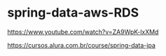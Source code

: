 # spring-data-aws-RDS

https://www.youtube.com/watch?v=ZA9WpK-lxXMd

https://cursos.alura.com.br/course/spring-data-jpa

